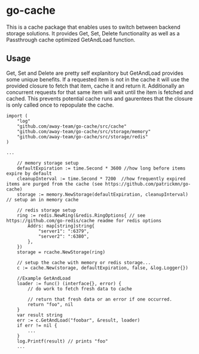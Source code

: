 # go-cache

This is a cache package that enables uses to switch between backend storage solutions.  It provides Get, Set, Delete functionality as well as a Passthrough cache optimized GetAndLoad function.


## Usage

Get, Set and Delete are pretty self explanitory but GetAndLoad provides some unique benefits.  If a requested item is not in the cache it will use the provided closure to fetch that item, cache it and return it.  Additionally an concurrent requests for that same item will wait until the item is fetched and cached.  This prevents potential cache runs and gaurentees that the closure is only called once to repopulate the cache.

```golang
import (
    "log"
	"github.com/away-team/go-cache/src/cache"
	"github.com/away-team/go-cache/src/storage/memory"
	"github.com/away-team/go-cache/src/storage/redis"
)

...

    // memory storage setup
    defaultExpiration := time.Second * 3600 //how long before items expire by default
    cleanupInterval := time.Second * 7200  //how frequently expired items are purged from the cache (see https://github.com/patrickmn/go-cache)
    storage := memory.NewStorage(defaultExpiration, cleanupInterval) // setup an in memory cache
    
    // redis storage setup   
    ring := redis.NewRing(&redis.RingOptions{ // see https://github.com/go-redis/cache readme for redis options
        Addrs: map[string]string{
            "server1": ":6379",
            "server2": ":6380",
        },
    })
    storage = rcache.NewStorage(ring)

    // setup the cache with memory or redis storage...
	c := cache.New(storage, defaultExpiration, false, &log.Logger{})

    //Example GetAndLoad
    loader := func() (interface{}, error) {
		// do work to fetch fresh data to cache

        // return that fresh data or an error if one occurred. 
		return "foo", nil
	}
    var result string
	err := c.GetAndLoad("foobar", &result, loader)
    if err != nil {
        ...
    }
    log.Printf(result) // prints "foo"
    ...

```
